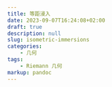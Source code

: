```yaml
---
title: 等距浸入
date: 2023-09-07T16:24:08+02:00
draft: true
description: null
slug: isometric-immersions
categories:
    - 几何
tags:
    - Riemann 几何
markup: pandoc
---
```


